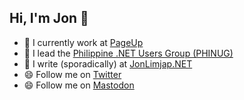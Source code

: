 ## Hi, I'm Jon 👋

- 🔭 I currently work at [PageUp](https://github.com/PageupPeopleOrg/)
- 🌱 I lead the [Philippine .NET Users Group (PHINUG)](https://phinug.org)
- 💬 I write (sporadically) at [JonLimjap.NET](https://jonlimjap.net)
- 😄 Follow me on [Twitter](https://twitter.com/lattex)
- 😄 Follow me on <a href="https://dotnet.social/@lattex" rel="me nofollow" >Mastodon</a>


<!--
**LaTtEX/LaTtEX** is a ✨ _special_ ✨ repository because its `README.md` (this file) appears on your GitHub profile.

Here are some ideas to get you started:

- 🔭 I’m currently working on ...
- 🌱 I’m currently learning ...
- 👯 I’m looking to collaborate on ...
- 🤔 I’m looking for help with ...
- 💬 Ask me about ...
- 📫 How to reach me: ...
- 😄 Pronouns: ...
- ⚡ Fun fact: ...
-->
